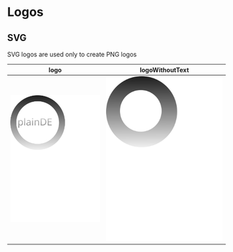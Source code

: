 # Logos

## SVG

SVG logos are used only to create PNG logos



| logo | logoWithoutText |
|:---:|:---:|
|![logo](./logo.svg) | ![logoWithoutText](./logoWithoutText.svg)|
